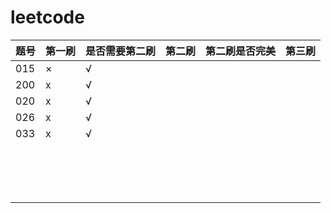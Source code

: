 # leetcode

| 题号 | 第一刷 | 是否需要第二刷 | 第二刷 | 第二刷是否完美 | 第三刷 |
|------|--------|----------------|--------|----------------|--------|
|  015 | ×      | √              |        |                |        |
|  200 | x      | √              |        |                |        |
|  020 | x      | √              |        |                |        |
|  026 | x      | √              |        |                |        |
|  033 | x      | √              |        |                |        |
|      |        |                |        |                |        |
|      |        |                |        |                |        |
|      |        |                |        |                |        |
|      |        |                |        |                |        |
|      |        |                |        |                |        |
|      |        |                |        |                |        |
|      |        |                |        |                |        |
|      |        |                |        |                |        |
|      |        |                |        |                |        |
|      |        |                |        |                |        |
|      |        |                |        |                |        |
|      |        |                |        |                |        |
|      |        |                |        |                |        |
|      |        |                |        |                |        |
|      |        |                |        |                |        |
|      |        |                |        |                |        |


